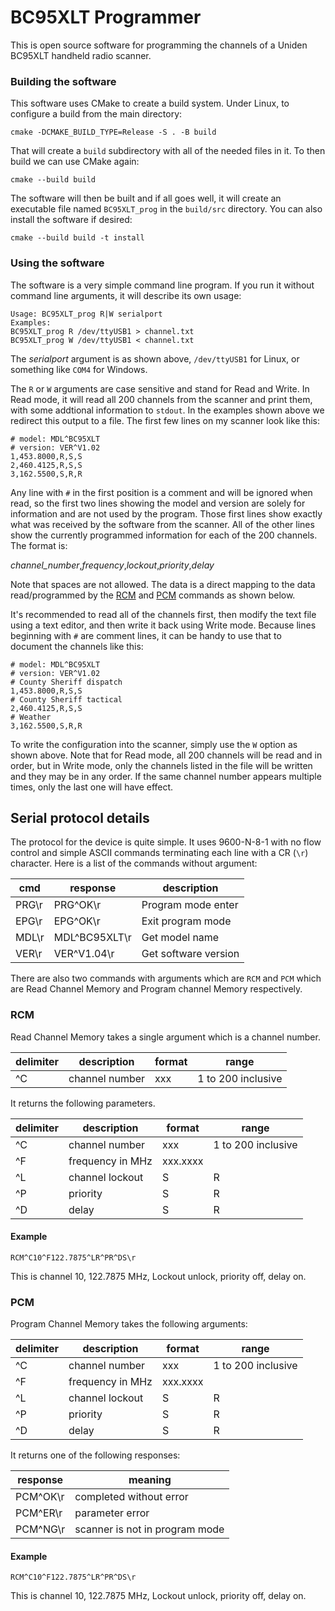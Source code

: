 # BC95XLT Programmer
This is open source software for programming the channels of a Uniden BC95XLT handheld radio scanner.

### Building the software
This software uses CMake to create a build system.  Under Linux, to configure a build from the main directory:

`cmake -DCMAKE_BUILD_TYPE=Release -S . -B build`

That will create a `build` subdirectory with all of the needed files in it.  To then build we can use CMake again:

`cmake --build build`

The software will then be built and if all goes well, it will create an executable file named `BC95XLT_prog` in the `build/src` directory.  You can also install the software if desired:

`cmake --build build -t install`

### Using the software

The software is a very simple command line program.  If you run it without command line arguments, it will describe its own usage:

```
Usage: BC95XLT_prog R|W serialport
Examples:
BC95XLT_prog R /dev/ttyUSB1 > channel.txt
BC95XLT_prog W /dev/ttyUSB1 < channel.txt
```

The *serialport* argument is as shown above, `/dev/ttyUSB1` for Linux, or something like `COM4` for Windows.

The `R` or `W` arguments are case sensitive and stand for Read and Write.  In Read mode, it will read all 200 channels from the scanner and print them, with some addtional information to `stdout`.  In the examples shown above we redirect this output to a file.  The first few lines on my scanner look like this:

```
# model: MDL^BC95XLT
# version: VER^V1.02
1,453.8000,R,S,S
2,460.4125,R,S,S
3,162.5500,S,R,R
```
Any line with `#` in the first position is a comment and will be ignored when read, so the first two lines showing the model and version are solely for information and are not used by the program.  Those first lines show exactly what was received by the software from the scanner.  All of the other lines show the currently programmed information for each of the 200 channels.  The format is:

*channel_number*,*frequency*,*lockout*,*priority*,*delay*

Note that spaces are not allowed.  The data is a direct mapping to the data read/programmed by the [RCM](#RCM) and [PCM](#PCM) commands as shown below.

It's recommended to read all of the channels first, then modify the text file using a text editor, and then write it back using Write mode.  Because lines beginning with `#` are comment lines, it can be handy to use that to document the channels like this:

```
# model: MDL^BC95XLT
# version: VER^V1.02
# County Sheriff dispatch
1,453.8000,R,S,S
# County Sheriff tactical
2,460.4125,R,S,S
# Weather
3,162.5500,S,R,R
```

To write the configuration into the scanner, simply use the `W` option as shown above.  Note that for Read mode, all 200 channels will be read and in order, but in Write mode, only the channels listed in the file will be written and they may be in any order.  If the same channel number appears multiple times, only the last one will have effect.

## Serial protocol details

The protocol for the device is quite simple.  It uses 9600-N-8-1 with no flow control and simple ASCII commands terminating each line with a CR (`\r`) character.  Here is a list of the commands without argument:

| cmd   | response      | description          |
|-------|---------------|----------------------|
| PRG\r | PRG^OK\r      | Program mode enter   |
| EPG\r | EPG^OK\r      | Exit program mode    |
| MDL\r | MDL^BC95XLT\r | Get model name       |
| VER\r | VER^V1.04\r   | Get software version |

There are also two commands with arguments which are `RCM` and `PCM` which are Read Channel Memory and Program channel Memory respectively.  

### RCM
Read Channel Memory takes a single argument which is a channel number.

| delimiter | description      | format   | range                    |
|-----------|------------------|----------|--------------------------|
| ^C        | channel number   | xxx      | 1 to 200 inclusive       |

It returns the following parameters.

| delimiter | description      | format   | range                    |
|-----------|------------------|----------|--------------------------|
| ^C        | channel number   | xxx      | 1 to 200 inclusive       |
| ^F        | frequency in MHz | xxx.xxxx |                          |
| ^L        | channel lockout  | S|R      | S = lockout, R = unlock  |
| ^P        | priority         | S|R      | S = priority, R = normal |
| ^D        | delay            | S|R      | S = on, R = off          |

#### Example
    
    RCM^C10^F122.7875^LR^PR^DS\r

This is channel 10, 122.7875 MHz, Lockout unlock, priority off, delay on.

### PCM
Program Channel Memory takes the following arguments:

| delimiter | description      | format   | range                    |
|-----------|------------------|----------|--------------------------|
| ^C        | channel number   | xxx      | 1 to 200 inclusive       |
| ^F        | frequency in MHz | xxx.xxxx |                          |
| ^L        | channel lockout  | S|R      | S = lockout, R = unlock  |
| ^P        | priority         | S|R      | S = priority, R = normal |
| ^D        | delay            | S|R      | S = on, R = off          |

It returns one of the following responses:

| response | meaning                        |
|----------|--------------------------------|
| PCM^OK\r | completed without error        |
| PCM^ER\r | parameter error                |
| PCM^NG\r | scanner is not in program mode |

#### Example
    
    RCM^C10^F122.7875^LR^PR^DS\r

This is channel 10, 122.7875 MHz, Lockout unlock, priority off, delay on.
